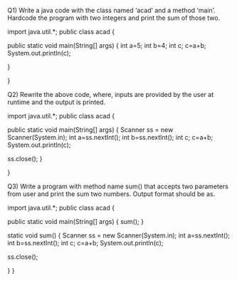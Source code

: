 Q1) Write a java code with the class named ‘acad’ and a method ‘main’.
Hardcode the program with two integers and print the sum of those two.


import java.util.*;
public class acad {

public static void main(String[] args) {
int a=5;
int b=4;
int c;
c=a+b;
System.out.println(c);

}

}



Q2) Rewrite the above code, where, inputs are provided by the user at
runtime and the output is printed.


import java.util.*;
public class acad {

public static void main(String[] args) {
Scanner ss = new Scanner(System.in);
int a=ss.nextInt();
int b=ss.nextInt();
int c;
c=a+b;
System.out.println(c);

ss.close();
}

}



Q3) Write a program with method name sum() that accepts two parameters
from user and print the sum two numbers. Output format should be as.


import java.util.*;
public class acad {

public static void main(String[] args) {
sum();
}

static void sum()
{
Scanner ss = new Scanner(System.in);
int a=ss.nextInt();
int b=ss.nextInt();
int c;
c=a+b;
System.out.println(c);

ss.close();

}
}
